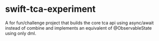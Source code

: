 # swift-tca-experiment

A for fun/challenge project that builds the core tca api using async/await instead of combine and implements an equivalent of @ObservableState using only dml.
